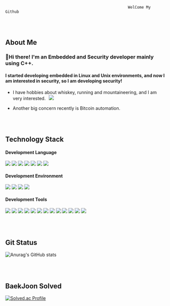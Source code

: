                                                          WelCome My Github

<br></br>
## About Me

### 👋Hi there! I'm an Embedded and Security developer mainly using C++.
#### I started developing embedded in Linux and Unix environments, and now I am interested in security, so I am developing security!

- I have hobbies about whiskey, running and mountaineering, and I am very interested.<a href="https://www.instagram.com/ost_whisky/"><img 
        src="http://img.shields.io/badge/-Instargram-blueviolet?style=flat&logo=Instagram&link=https://www.instagram.com/ost_whisky/"
         style="height : auto; margin-left : 10px; margin-right : 10px;"/>
</a>

- Another big concern recently is Bitcoin automation.


<br></br>
## Technology Stack

#### Development Language

<img src="https://img.shields.io/badge/C-A8B9CC?style=flat-square&logo=C&logoColor=black"/> <img src="https://img.shields.io/badge/C++-00599C?style=flat-square&logo=C++&logoColor=black"/> <img src="https://img.shields.io/badge/Java-007396?style=flat-square&logo=Java&logoColor=black"/> <img src="https://img.shields.io/badge/JavaScript-F7DF1E?style=flat-square&logo=C&logoColor=black"/> <img src="https://img.shields.io/badge/Swift-F05138?style=flat-square&logo=Swift&logoColor=black"/> <img src="https://img.shields.io/badge/Python-3776AB?style=flat-square&logo=Python&logoColor=black"/> <img src="https://img.shields.io/badge/-Objective%20C-orange"/>

#### Development Environment

<img src="https://img.shields.io/badge/Windows-0078D6?style=flat-square&logo=Windows&logoColor=black"/> <img src="https://img.shields.io/badge/Linux-FCC624?style=flat-square&logo=Linux&logoColor=black"/> <img src="https://img.shields.io/badge/macOS-00000?style=flat-square&logo=macOS&logoColor=black"/> <img src="https://img.shields.io/badge/Kali Linux-557C94?style=flat-square&logo=Kali Linux&logoColor=black"/>

#### Development Tools

<img src="https://img.shields.io/badge/Visual Studio-5C2D91?style=flat-square&logo=Visual Studio&logoColor=black"/> <img src="https://img.shields.io/badge/Visual Studio Code-007ACC?style=flat-square&logo=Visual Studio Code&logoColor=black"/> <img src="https://img.shields.io/badge/VMware-607078?style=flat-square&logo=VMware&logoColor=black"/> <img src="https://img.shields.io/badge/VirtualBox-183A61?style=flat-square&logo=VirtualBox&logoColor=black"/> <img src="https://img.shields.io/badge/Xcode-147EFB?style=flat-square&logo=Xcode&logoColor=black"/> <img src="https://img.shields.io/badge/Qt-41CD52?style=flat-square&logo=Qt&logoColor=black"/> <img src="https://img.shields.io/badge/IntelliJ IDEA-000000?style=flat-square&logo=IntelliJ IDEA&logoColor=black"/> <img src="https://img.shields.io/badge/Eclipse IDE-2C2255?style=flat-square&logo=Eclipse IDE&logoColor=black"/> <img src="https://img.shields.io/badge/GitHub-181717?style=flat-square&logo=GitHub&logoColor=black"/> <img src="https://img.shields.io/badge/Git-F05032?style=flat-square&logo=Git&logoColor=black"/> <img src="https://img.shields.io/badge/Subversion-809CC9?style=flat-square&logo=Subversion&logoColor=black"/> <img src="https://img.shields.io/badge/MySQL-4479A1?style=flat-square&logo=MySQL&logoColor=black"/> <img src="https://img.shields.io/badge/SQLite-003B57?style=flat-square&logo=SQLite&logoColor=black"/>

<br></br>
## Git Status

![Anurag's GitHub stats](https://github-readme-stats.vercel.app/api?username=ohseongtaek&show_icons=true&theme=radical)

<br></br>
## BaekJoon Solved
[![Solved.ac Profile](http://mazassumnida.wtf/api/v2/generate_badge?boj=post1594)](https://solved.ac/post1594/)




<!--
**ohseongtaek/ohseongtaek** is a ✨ _special_ ✨ repository because its `README.md` (this file) appears on your GitHub profile.

Here are some ideas to get you started:

- 🔭 I’m currently working on ...
- 🌱 I’m currently learning ...
- 👯 I’m looking to collaborate on ...
- 🤔 I’m looking for help with ...
- 💬 Ask me about ...
- 📫 How to reach me: ...
- 😄 Pronouns: ...
- ⚡ Fun fact: ...
-->
